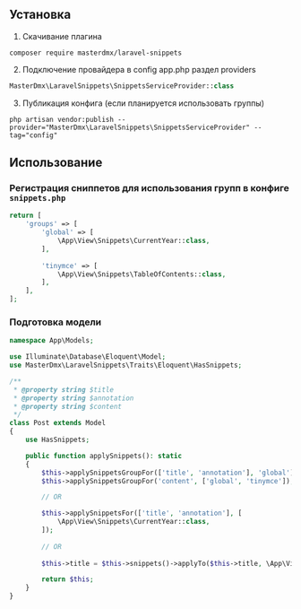 ## Установка

1. Скачивание плагина
```
composer require masterdmx/laravel-snippets
```

2. Подключение провайдера в config app.php раздел providers
```php
MasterDmx\LaravelSnippets\SnippetsServiceProvider::class
```

3. Публикация конфига (если планируется использовать группы)
```
php artisan vendor:publish --provider="MasterDmx\LaravelSnippets\SnippetsServiceProvider" --tag="config"
```

## Использование

### Регистрация сниппетов для использования групп в конфиге `snippets.php`

```php
return [
    'groups' => [
        'global' => [
            \App\View\Snippets\CurrentYear::class,
        ],
        
        'tinymce' => [
            \App\View\Snippets\TableOfContents::class,
        ],
    ],
];
```

### Подготовка модели

```php
namespace App\Models;

use Illuminate\Database\Eloquent\Model;
use MasterDmx\LaravelSnippets\Traits\Eloquent\HasSnippets;

/**
 * @property string $title
 * @property string $annotation
 * @property string $content
 */
class Post extends Model
{
    use HasSnippets;

    public function applySnippets(): static
    {
        $this->applySnippetsGroupFor(['title', 'annotation'], 'global');
        $this->applySnippetsGroupFor('content', ['global', 'tinymce']);

        // OR

        $this->applySnippetsFor(['title', 'annotation'], [
            \App\View\Snippets\CurrentYear::class,
        ]);
        
        // OR
        
        $this->title = $this->snippets()->applyTo($this->title, \App\View\Snippets\CurrentYear::class);

        return $this;
    }
}
```
